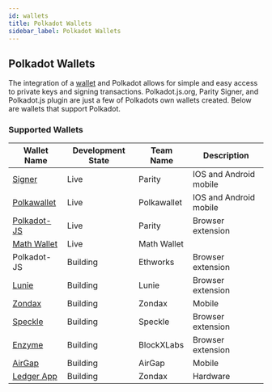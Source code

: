```yaml
---
id: wallets
title: Polkadot Wallets
sidebar_label: Polkadot Wallets
---
```


## Polkadot Wallets

The integration of a [wallet](https://wiki.polkadot.network/docs/en/glossary#wallet) and Polkadot
allows for simple and easy access to private keys and signing transactions. Polkadot.js.org, Parity
Signer, and Polkadot.js plugin are just a few of Polkadots own wallets created. Below are wallets
that support Polkadot.

### Supported Wallets

| Wallet Name                                                        | Development State | Team Name   | Description            |
| ------------------------------------------------------------------ | ----------------- | ----------- | ---------------------- |
| [Signer](https://www.parity.io/signer/)                            | Live              | Parity      | IOS and Android mobile |
| [Polkawallet](https://polkawallet.io/)                             | Live              | Polkawallet | IOS and Android mobile |
| [Polkadot-JS](https://polkadot.js.org/apps/#/accounts)             | Live              | Parity      | Browser extension      |
| [Math Wallet](https://www.mathwallet.org/kusama-wallet/en/)        | Live              | Math Wallet |
| Polkadot-JS                                                        | Building          | Ethworks    | Browser extension      |
| [Lunie](https://lunie.io/)                                         | Building          | Lunie       | Browser extension      |
| [Zondax](https://zondax.ch/)                                       | Building          | Zondax      | Mobile                 |
| [Speckle](https://github.com/GetSpeckle/speckle-browser-extension) | Building          | Speckle     | Browser extension      |
| [Enzyme](https://getenzyme.dev/)                                   | Building          | BlockXLabs  | Browser extension      |
| [AirGap](https://airgap.it/)                                       | Building          | AirGap      | Mobile                 |
| [Ledger App](https://zondax.ch/kusama.html#overview)               | Building          | Zondax      | Hardware               |
